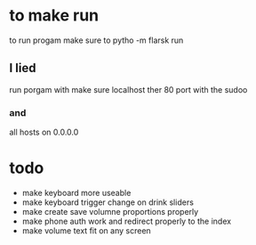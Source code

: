 # to make run
to run progam make sure to pytho -m flarsk run
## I lied
run porgam with make sure localhost ther 80 port with the sudoo
### and
all hosts on 0.0.0.0

# todo
* make keyboard more useable
* make keyboard trigger change on drink sliders
* make create save volumne proportions properly
* make phone auth work and redirect properly to the index
* make volume text fit on any screen
